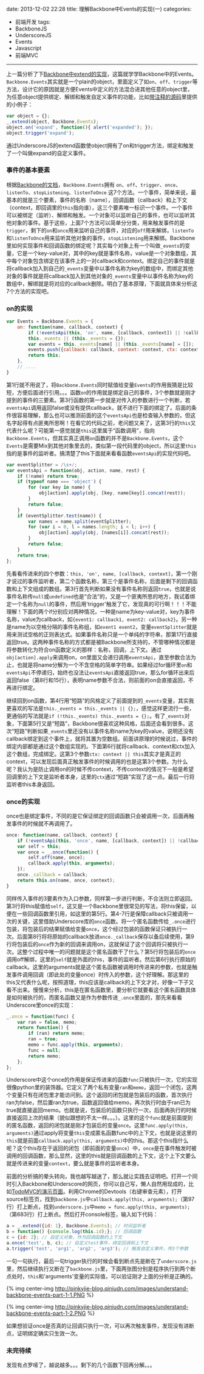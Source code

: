 date: 2013-12-02 22:28
title: 理解Backbone中Events的实现(一)
categories:
- 前端开发
tags:
- BackboneJS
- UnderscoreJS
- Events
- Javascript
- 前端MVC
---

上一篇分析了下[Backbone中extend的实现](http://pinkyjie.com/2013/11/29/understand-backbone-extend/)，这篇就学学Backbone中的Events。`Backbone.Events`其实就是一个plain的object，里面定义了如`on`、`off`、`trigger`等方法，设计它的原因就是方便Events中定义的方法混合进其他任意的object里，为任意object提供绑定、解绑和触发自定义事件的功能，比如[带注释的源码](http://backbonejs.org/docs/backbone.html#section-14)里提供的小例子：

``` javascript
var object = {};
_.extend(object, Backbone.Events);
object.on('expand', function(){ alert('expanded'); });
object.trigger('expand');
```

通过UnderscoreJS的extend函数使object拥有了on和trigger方法，绑定和触发了一个叫做expand的自定义事件。

<!--more-->

### 事件的基本要素

根据[Backbone的文档](http://backbonejs.org/#Events)，`Backbone.Events`拥有 `on`、`off`、`trigger`、`once`、`listenTo`、`stopListening`、`listenToOnce` 这7个方法。一个事件，简单来说，最基本的就是三个要素，事件的名称（name），回调函数（callback）和上下文（context，即回调里的`this`指向谁），这三个要素唯一标识一个事件。一个事件可以被绑定（监听）、解绑和触发。一个对象可以监听自己的事件，也可以监听其他对象的事件。基于这些，上面7个方法可以简单分分类，用来触发事件的是`trigger`，剩下的`on`和`once`用来监听自己的事件，对应的`off`用来解绑，`listenTo`和`listenToOnce`用来监听其他对象的事件，`stopListening`用来解绑。Backbone里如何实现事件和回调函数的绑定呢？其实每个对象上有一个叫做`_events`的变量，它是一个key-value对，其中的key就是事件名称，value是一个对象数组，其中每个对象包含绑定在该事件上的一对callback和context。绑定自己的事件就是将callback加入到自己的`_events`变量中以事件名称为key的数组中，而绑定其他对象的事件就是将callback加入到其他对象的`_events`变量中以事件名称为key的数组中，解绑就是将对应的callback删除。明白了基本原理，下面就具体来分析这7个方法的实现吧。

### on的实现

``` javascript
var Events = Backbone.Events = {
    on: function(name, callback, context) {
        if (!eventsApi(this, 'on', name, [callback, context]) || !callback) return this;
        this._events || (this._events = {});
        var events = this._events[name] || (this._events[name] = []);
        events.push({callback: callback, context: context, ctx: context || this});
        return this;
    },
    // ....
}
```

第1行就不用说了，将`Backbone.Events`同时赋值给变量`Events`的作用我猜是比较短，方便后面进行引用。。。函数`on`的作用就是绑定自己的事件，3个参数就是刚才提到的事件的三要素。第3行函数的第一步就是对传入的参数进行一个判断，若`eventsApi`调用返回false或没有提供callback，就不进行下面的绑定了。后面的条件很容易理解，那么也可以推测前面的这个`eventsApi`也是检查输入参数的，但这名字起得有点匪夷所思啊！在看它的代码之前，老问题又来了，这第3行的`this`又代表什么呢？可能第一感觉就是`this`这里属于“函数调用”，指向`Backbone.Events`，但其实真正调用`on`函数的并不是`Backbone.Events`，这个`Events`是需要Mix到其他对象里去的，类似第一段代码里的object，所以这里`this`指的是事件的监听者。搞清楚了this下面就来看看函数`eventsApi`的实现代码吧。

``` javascript
var eventSplitter = /\s+/;
var eventsApi = function(obj, action, name, rest) {
    if (!name) return true;
    if (typeof name === 'object') {
        for (var key in name) {
            obj[action].apply(obj, [key, name[key]].concat(rest));
        }
        return false;
    }
    if (eventSplitter.test(name)) {
        var names = name.split(eventSplitter);
        for (var i = 0, l = names.length; i < l; i++) {
            obj[action].apply(obj, [names[i]].concat(rest));
        }
        return false;
    }
    return true;
};
```

先看看传进来的四个参数：`this, 'on', name, [callback, context]`，第一个刚才说过的事件监听者，第二个函数名称，第三个是事件名称，后面是剩下的回调函数和上下文组成的数组。第3行首先判断如果没有事件名称则返回`true`，也就是说事件名称传`null`或`undefined`也是“合法”的，又是一个匪夷所思的地方，我试着绑定一个名称为`null`的事件，然后用'trigger'触发了它，发现真的可行啊！！！不能理解！下面的两个if分别应对两种情况，一种是name为key-value对，key为事件名称，value为callback，如`{event1: callback1, event2: callback2}`。另一种是name为以空格分隔的事件名称组，如`event1 event2`，变量`eventSplitter`就是用来测试空格的正则表达式。如果事件名称只是一个单纯的字符串，那第17行直接返回true。这两种事件名称的方式都是被Backbone所支持的，不管哪种情况都是将参数转化为符合on函数定义的那样：名称，回调，上下文。通过`obj[action].apply`来调用on，on里面又会递归调用`eventsApi`，直至参数合法为止，也就是将name分解为一个不含空格的简单字符串。如果经过for循环里`on`和`eventsApi`不停递归，始终也没法让`eventsApi`直接返回true，那么for循环出来后返回false（第8行和15行），表明name参数不合法，则前面的on会直接返回，不再进行绑定。

继续回到on函数，第4行用“短路”的风格定义了前面提到的`_events`变量，其实我更喜欢的写法是`this._events = this._events || {};`，感觉这样更流行一些，更通俗的写法就是`if (!this._events) this._events = {};`。有了`_events`对象，下面第5行又是“短路”，Backbone很喜欢这种风格，后面还会看到很多。这次“短路”判断如果`_events`里还没有以事件名称name为key的value，说明还没有callback绑定到这个事件上，就将其置为空数组。前面讲原理的时候说过，事件的绑定内部都是通过这个数组实现的。下面第6行就将callback、context和ctx加入这个数组，完成绑定。这第3个参数`ctx: context || this`其实才是真正的context，可以发现后面真正触发事件的时候调用的也是这第3个参数。为什么呢？我认为是防止调用on的时候不传context，不传context的情况下一般是希望回调里的上下文是监听者本身，这里的`ctx`通过“短路”实现了这一点。最后一行将监听者this本身返回。

### once的实现

once也是绑定事件，不同的是它保证绑定的回调函数只会被调用一次，后面再触发事件的时候就不再调用了。

``` javascript
once: function(name, callback, context) {
    if (!eventsApi(this, 'once', name, [callback, context]) || !callback) return this;
    var self = this;
    var once = _.once(function() {
        self.off(name, once);
        callback.apply(this, arguments);
    });
    once._callback = callback;
    return this.on(name, once, context);
}
```

同样传入事件的3要素作为入口参数，同样第一步进行判断，不合法则立即返回。第3行将this赋值给`self`，这又是一个Backbone里很常见的写法，将this保留，以便在一些回调函数里引用，如这里的第5行。第4-7行是保障callback只被调用一次的关键，这里借助Underscore库的`once`函数。将一个匿名函数传给`_.once`进行包装，将包装后的结果赋值给变量`once`，这个经过包装的函数保证只被执行一次。后面第8行将将原始的callback放进`once._callback`保存以备后续使用，第9行将包装后的`once`作为新的回调来调用on，这就保证了这个回调将只被执行一次。这整个过程中唯一的问题就是这个匿名函数干了什么？第5行将包装后的`once`调用off解绑，这里的`self`就是外面的this，事件的监听者。然后第6行执行原始的callback。这里的arguments就是这个匿名函数被调用时传进来的参数，也就是触发事件调用回调（即此处的变量once）时传入的参数，这个好理解。那这里的this又代表什么呢，按照道理，this应该是callback的上下文才对，好像一下子又看不出来。慢慢来分析，this是在匿名函数里，要分析它就要看这个匿名函数具体是如何被执行的，而匿名函数又是作为参数传进`_.once`里面的，那先来看看Underscore里once的实现：

``` javascript
_.once = function(func) {
    var ran = false, memo;
    return function() {
        if (ran) return memo;
        ran = true;
        memo = func.apply(this, arguments);
        func = null;
        return memo;
    };
};
```

Underscore中这个once的作用是保证传进来的函数`func`只被执行一次，它的实现很像python里的装饰器。它定义了两个私有变量`ran`和`memo`，返回一个闭包，这两个变量只有在闭包里才能访问到。这个返回的闭包就是包装后的函数，首次执行ran为false，然后置ran为true，函数返回值给memo，再次执行时由于ran已为true就直接返回memo。也就是说，包装后的函数只执行一次，后面再执行的时候直接返回上次的结果（貌似跟想的不太一样。。。）。这里的这个`func`就是前面提到的匿名函数，返回的闭包就是刚才包装后的变量`once`。这里`func.apply(this, arguments)`通过apply将变量`this`变成匿名函数func中的上下文，也就是说这里的`this`就是前面`callback.apply(this, arguments)`中的this。那这个this指什么呢？这个this存在于返回的闭包（即前面的变量`once`）中，`once`是在事件触发时被调用的回调函数，那么显然，这里的this就是回调函数的上下文，这个上下文要么就是传进来的变量`context`，要么就是事件的监听者本身。

前面的分析搞的晕头转向，我也越写越迷了，那么就让实践去证明吧。打开一个同时引入Backbone和Underscore的网页，你可以自己写，懒人自然用现成的，比如[TodoMVC的演示页面](http://todomvc.com/architecture-examples/backbone/)。利用Chrome的Devtools（右键审查元素），打开source标签页，找到`backbone.js`中`callback.apply(this, arguments);`（第97行）打上断点，找到`underscore.js`中`memo = func.apply(this, arguments);`（第683行）打上断点。然后打开console标签，输入如下代码：

``` javascript
a = _.extend({id: 1}, Backbone.Events); // 时间监听者
b = function() {console.log(this.id);}; // 回调函数
c = {id: 2}; // 自定义对象，作为回调函数的上下文
a.once('test', b, c); // 自定义test事件，绑定回调和上下文
a.trigger('test', 'arg1', 'arg2', 'arg3'); // 触发自定义事件，传3个参数
```

一句一句执行，最后一句trigger执行的时候会看到断点先是断在了`underscore.js`里，然后继续执行又断在了`backbone.js`里，下面两张图分别是程序执行到两个断点处时，`this`和'arguments'变量的实际值，可以验证刚才上面的分析是正确的。

{% img center-img http://pinkyjie-blog.qiniudn.com/images/understand-backbone-events-part-1-1.PNG %}

{% img center-img http://pinkyjie-blog.qiniudn.com/images/understand-backbone-events-part-1-2.PNG %}

如果想验证once是否真的让回调只执行一次，可以再次触发事件，发现没有进断点，证明绑定确实只生效一次。

### 未完待续

发现有点罗嗦了，越说越多。。。剩下的几个函数下回再分解。。。
